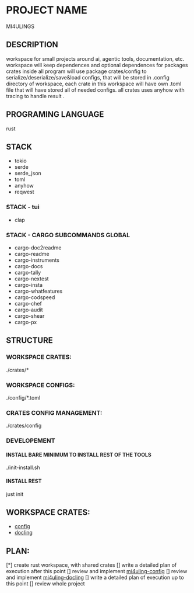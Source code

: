 # PROJECT NAME
MI4ULINGS

## DESCRIPTION
workspace for small projects around ai, agentic tools, documentation, etc.
workspace will keep dependences and optional dependences for packages crates inside
all program will use package crates/config to serialize/deserialize/save&load configs, that will be stored in .config directory of workspace, each crate in this workspace will have own .toml file that will have stored all of needed configs. 
all crates uses anyhow with tracing to handle result .

## PROGRAMING LANGUAGE
rust

## STACK
- tokio 
- serde
- serde_json
- toml
- anyhow
- reqwest


### STACK - tui
- clap

### STACK - CARGO SUBCOMMANDS GLOBAL
- cargo-doc2readme
- cargo-readme 
- cargo-instruments
- cargo-docs
- cargo-tally
- cargo-nextest
- cargo-insta
- cargo-whatfeatures
- cargo-codspeed
- cargo-chef
- cargo-audit 
- cargo-shear
- cargo-px


## STRUCTURE
### WORKSPACE CRATES:
./crates/* 
### WORKSPACE CONFIGS:
./config/*.toml
### CRATES CONFIG MANAGEMENT:
./crates/config
### DEVELOPEMENT
#### INSTALL BARE MINIMUM TO INSTALL REST OF THE TOOLS
./init-install.sh
#### INSTALL REST
just init

## WORKSPACE CRATES:
 - [config](./CONFIG.md)
 - [docling](./DOCLING.md)



## PLAN:
[*] create rust workspace, with shared crates
[]  write a detailed plan of execution after this point
[] review and implement [mi4uling-config](./CONFIG.md)
[] review and implement [mi4uling-docling](./DOCLING.md)
[]  write a detailed plan of execution up to this point
[] review whole project
